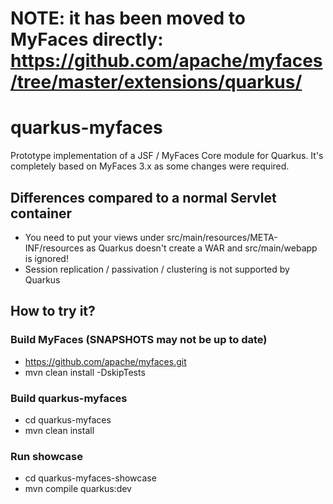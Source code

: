 # NOTE: it has been moved to MyFaces directly: https://github.com/apache/myfaces/tree/master/extensions/quarkus/

# quarkus-myfaces

Prototype implementation of a JSF / MyFaces Core module for Quarkus. 
It's completely based on MyFaces 3.x as some changes were required.

## Differences compared to a normal Servlet container
- You need to put your views under src/main/resources/META-INF/resources as Quarkus doesn't create a WAR and src/main/webapp is ignored!
- Session replication / passivation / clustering is not supported by Quarkus

## How to try it?

### Build MyFaces (SNAPSHOTS may not be up to date)
- https://github.com/apache/myfaces.git 
- mvn clean install -DskipTests

### Build quarkus-myfaces
- cd quarkus-myfaces
- mvn clean install

### Run showcase
- cd quarkus-myfaces-showcase
- mvn compile quarkus:dev
